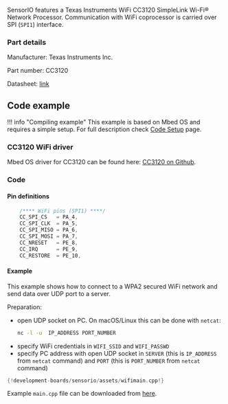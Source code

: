SensorIO features a Texas Instruments WiFi CC3120 SimpleLink Wi-Fi® Network Processor. Communication with WiFi coprocessor is carried over SPI (`SPI1`) interface.

### Part details

Manufacturer:
Texas Instruments Inc.

Part number:
CC3120

Datasheet: [link](http://www.ti.com/lit/ds/symlink/cc3120.pdf)

## Code example

!!! info "Compiling example"
    This example is based on Mbed OS and requires a simple setup. For full description check [Code Setup](./code-setup.md) page.

### CC3120 WiFi driver

Mbed OS driver for CC3120 can be found here: [CC3120 on Github](https://github.com).

### Code

#### Pin definitions

```c++
    /**** WiFi pins (SPI1) ****/
    CC_SPI_CS   = PA_4,
    CC_SPI_CLK  = PA_5,
    CC_SPI_MISO = PA_6,
    CC_SPI_MOSI = PA_7,
    CC_NRESET   = PE_8,
    CC_IRQ      = PE_9,
    CC_RESTORE  = PE_10,
```

#### Example

This example shows how to connect to a WPA2 secured WiFi network and send data over UDP port to a server.

Preparation:

- open UDP socket on PC. On macOS/Linux this can be done with `netcat`:
    ```bash
    nc -l -u  IP_ADDRESS PORT_NUMBER
    ```
- specify WiFi credentials in `WIFI_SSID` and `WIFI_PASSWD`
- specify PC address with open UDP socket in `SERVER` (this is `IP_ADDRESS` from `netcat` command) and `PORT` (this is `PORT_NUMBER` from `netcat` command)

```c++
{!development-boards/sensorio/assets/wifimain.cpp!}
```

Example `main.cpp` file can be downloaded from [here](./assets/wifimain.cpp).
